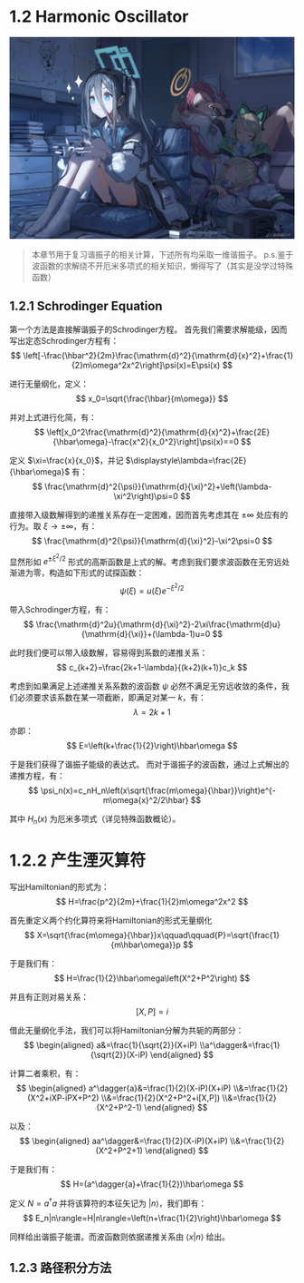 # 1.2 Harmonic Oscillator

![233](./Images/2.png)

> 本章节用于复习谐振子的相关计算，下述所有均采取一维谐振子。
> p.s.鉴于波函数的求解绕不开厄米多项式的相关知识，懒得写了（其实是没学过特殊函数）

## 1.2.1 Schrodinger Equation

第一个方法是直接解谐振子的Schrodinger方程。
首先我们需要求解能级，因而写出定态Schrodinger方程有：
    $$
        \left[-\frac{\hbar^2}{2m}\frac{\mathrm{d}^2}{\mathrm{d}{x}^2}+\frac{1}{2}m\omega^2x^2\right]\psi(x)=E\psi(x)
    $$

进行无量纲化，定义：
    $$
        x_0=\sqrt{\frac{\hbar}{m\omega}}
    $$

并对上式进行化简，有：
    $$
        \left[x_0^2\frac{\mathrm{d}^2}{\mathrm{d}{x}^2}+\frac{2E}{\hbar\omega}-\frac{x^2}{x_0^2}\right]\psi(x)==0
    $$

定义 $\xi=\frac{x}{x_0}$，并记 $\displaystyle\lambda=\frac{2E}{\hbar\omega}$ 有：
    $$
        \frac{\mathrm{d}^2{\psi}}{\mathrm{d}{\xi}^2}+\left(\lambda-\xi^2\right)\psi=0
    $$

直接带入级数解得到的递推关系存在一定困难，因而首先考虑其在 $±\infty$ 处应有的行为。取 $\xi\rightarrow±\infty$，有：
    $$
        \frac{\mathrm{d}^2{\psi}}{\mathrm{d}{\xi}^2}-\xi^2\psi=0
    $$

显然形如 $\displaystyle{e^{±\xi^2/2}}$ 形式的高斯函数是上式的解。考虑到我们要求波函数在无穷远处渐进为零，构造如下形式的试探函数：
    $$
        \psi(\xi)=u(\xi)e^{-\xi^2/2}
    $$

带入Schrodinger方程，有：
    $$
        \frac{\mathrm{d}^2u}{\mathrm{d}{\xi}^2}-2\xi\frac{\mathrm{d}u}{\mathrm{d}{\xi}}+(\lambda-1)u=0
    $$

此时我们便可以带入级数解，容易得到系数的递推关系：
    $$
        c_{k+2}=\frac{2k+1-\lambda}{(k+2)(k+1)}c_k
    $$

考虑到如果满足上述递推关系系数的波函数 $\psi$ 必然不满足无穷远收敛的条件，我们必须要求该系数在某一项截断，即满足对某一 $k$，有：
    $$
        \lambda=2k+1
    $$

亦即：
    $$
        E=\left(k+\frac{1}{2}\right)\hbar\omega
    $$

于是我们获得了谐振子能级的表达式。
而对于谐振子的波函数，通过上式解出的递推方程，有：
    $$
        \psi_n(x)=c_nH_n\left(x\sqrt{\frac{m\omega}{\hbar}}\right)e^{-m\omega{x}^2/2\hbar}
    $$

其中 $H_n(x)$ 为厄米多项式（详见特殊函数概论）。

# 1.2.2 产生湮灭算符

写出Hamiltonian的形式为：
    $$
        H=\frac{p^2}{2m}+\frac{1}{2}m\omega^2x^2
    $$

首先重定义两个约化算符来将Hamiltonian的形式无量纲化
    $$
        X=\sqrt{\frac{m\omega}{\hbar}}x\qquad\qquad{P}=\sqrt{\frac{1}{m\hbar\omega}}p
    $$

于是我们有：
    $$
        H=\frac{1}{2}\hbar\omega\left(X^2+P^2\right)
    $$

并且有正则对易关系：
    $$
        [X,P]=i
    $$

借此无量纲化手法，我们可以将Hamiltonian分解为共轭的两部分：
    $$
    \begin{aligned}
        a&=\frac{1}{\sqrt{2}}(X+iP)
        \\a^\dagger&=\frac{1}{\sqrt{2}}(X-iP)
    \end{aligned}
    $$

计算二者乘积，有：
    $$
    \begin{aligned}
        a^\dagger{a}&=\frac{1}{2}(X-iP)(X+iP)
        \\&=\frac{1}{2}(X^2+iXP-iPX+P^2)
        \\&=\frac{1}{2}(X^2+P^2+i[X,P])
        \\&=\frac{1}{2}(X^2+P^2-1)
    \end{aligned}
    $$

以及：
    $$
    \begin{aligned}
        aa^\dagger&=\frac{1}{2}(X-iP)(X+iP)
        \\&=\frac{1}{2}(X^2+P^2+1)
    \end{aligned}
    $$

于是我们有：
    $$
        H=(a^\dagger{a}+\frac{1}{2})\hbar\omega
    $$

定义 $N=a^\dagger{a}$ 并将该算符的本征矢记为 $|n\rangle$，我们即有：
    $$
        E_n|n\rangle=H|n\rangle=\left(n+\frac{1}{2}\right)\hbar\omega
    $$

同样给出谐振子能谱。而波函数则依据递推关系由 $\langle{x}|{n}\rangle$ 给出。

## 1.2.3 路径积分方法

